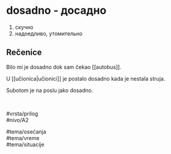 # dosadno - досадно

1. скучно  
2. надоедливо, утомительно

## Rečenice

Bilo mi je dosadno dok sam čekao [[autobus]].  

U [[učionica|učionici]] je postalo dosadno kada je nestala struja.

Subotom je na poslu jako dosadno.

<br>

#vrsta/prilog  
#nivo/A2  

#tema/osećanja  
#tema/vreme  
#tema/situacije

